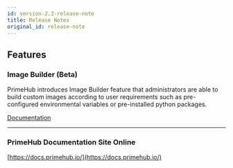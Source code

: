 ```yaml
---
id: version-2.3-release-note
title: Release Notes
original_id: release-note
---
```


## Features

### Image Builder (Beta)

PrimeHub introduces Image Builder feature that administrators are able to build custom images according to user requirements such as pre-configured environmental variables or pre-installed python packages.

[Documentation](guide_manual/admin-build-image)

---

### PrimeHub Documentation Site Online

[https://docs.primehub.io/](https://docs.primehub.io/)
